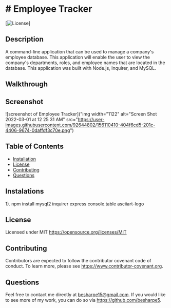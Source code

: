 # # Employee Tracker
  
   [![License](https://img.shields.io/badge/license-MIT-brightgreen.svg)]
    
  ## Description
  A command-line application that can be used to manage a company's employee database. This application will enable the user to view the company's departments, roles, and employee names that are located in the database. This application was built with Node.js, Inquirer, and MySQL.

  ## Walkthrough 

  ## Screenshot

  ![screenshot of Employee Tracker]("img width="1122" alt="Screen Shot 2022-03-01 at 12 25 31 AM" src="https://user-images.githubusercontent.com/92644802/156110410-404f6cd5-201c-4406-9674-0daffdf3c70e.png")

  ## Table of Contents
  * [Installation](#installation)
  * [License](#license)
  * [Contributing](#contributing)
  * [Questions](#questions)
  
  ## Instalations
  1). npm install mysql2 inquirer express console.table asciiart-logo

  ## License
  Licensed under MIT
  https://opensource.org/licenses/MIT

  ## Contributing
  Contributors are expected to follow the contributor covenant code of conduct. To learn more, please see https://www.contributor-covenant.org.

  ## Questions
  Feel free to contact me directly at besharpe15@gmail.com. If you would like to see more of my work, you can do so via https://github.com/besharpe5.